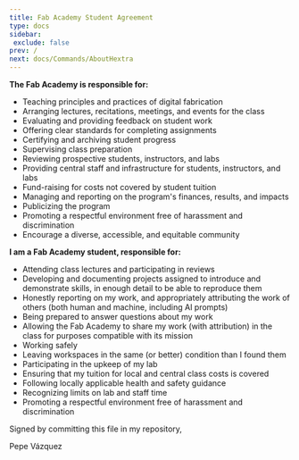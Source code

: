```yaml
---
title: Fab Academy Student Agreement
type: docs
sidebar:
 exclude: false
prev: /
next: docs/Commands/AboutHextra
---
```


**The Fab Academy is responsible for:**

- Teaching principles and practices of digital fabrication
- Arranging lectures, recitations, meetings, and events for the class
- Evaluating and providing feedback on student work
- Offering clear standards for completing assignments
- Certifying and archiving student progress
- Supervising class preparation
- Reviewing prospective students, instructors, and labs
- Providing central staff and infrastructure for students, instructors, and labs
- Fund-raising for costs not covered by student tuition
- Managing and reporting on the program's finances, results, and impacts
- Publicizing the program
- Promoting a respectful environment free of harassment and discrimination
- Encourage a diverse, accessible, and equitable community

**I am a Fab Academy student, responsible for:**

- Attending class lectures and participating in reviews
- Developing and documenting projects assigned to introduce and demonstrate skills, in enough detail to be able to reproduce them
- Honestly reporting on my work, and appropriately attributing the work of others (both human and machine, including AI prompts)
- Being prepared to answer questions about my work
- Allowing the Fab Academy to share my work (with attribution) in the class for purposes compatible with its mission
- Working safely
- Leaving workspaces in the same (or better) condition than I found them
- Participating in the upkeep of my lab
- Ensuring that my tuition for local and central class costs is covered
- Following locally applicable health and safety guidance
- Recognizing limits on lab and staff time
- Promoting a respectful environment free of harassment and discrimination

Signed by committing this file in my repository,

Pepe Vázquez